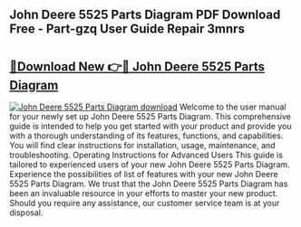 ## John Deere 5525 Parts Diagram PDF Download Free - Part-gzq User Guide Repair 3mnrs

# <h2><a href="http://dfplh3.blite.top/?on=John+Deere+5525+Parts+Diagram">🔗Download New 👉🔴 John Deere 5525 Parts Diagram</a></h2>

[![John Deere 5525 Parts Diagram download](https://i.imgur.com/lujVjoI.png)](http://dfplh3.blite.top/?on=John+Deere+5525+Parts+Diagram)
Welcome to the user manual for your newly set up John Deere 5525 Parts Diagram. This comprehensive guide is intended to help you get started with your product and provide you with a thorough understanding of its features, functions, and capabilities. You will find clear instructions for installation, usage, maintenance, and troubleshooting. Operating Instructions for Advanced Users This guide is tailored to experienced users of your new John Deere 5525 Parts Diagram. Experience the possibilities of list of features with your new John Deere 5525 Parts Diagram. We trust that the John Deere 5525 Parts Diagram has been an invaluable resource in your efforts to master your new product. Should you require any assistance, our customer service team is at your disposal.
